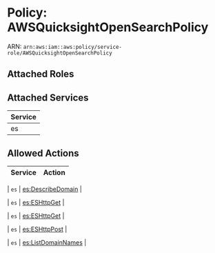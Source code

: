 # Policy: AWSQuicksightOpenSearchPolicy

ARN: `arn:aws:iam::aws:policy/service-role/AWSQuicksightOpenSearchPolicy`

## Attached Roles

## Attached Services

| Service |
|---------|
| es |

## Allowed Actions

| Service | Action |
|:-------:|--------|

| `es` | [es:DescribeDomain](../actions.md#es:describedomain) |

| `es` | [es:ESHttpGet](../actions.md#es:eshttpget) |

| `es` | [es:ESHttpGet](../actions.md#es:eshttpget) |

| `es` | [es:ESHttpPost](../actions.md#es:eshttppost) |

| `es` | [es:ListDomainNames](../actions.md#es:listdomainnames) |

